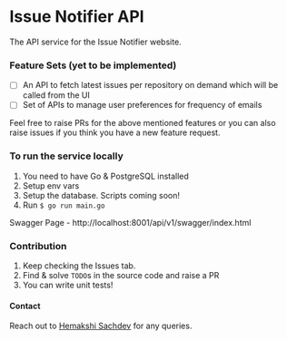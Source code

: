 # Issue Notifier API

The API service for the Issue Notifier website.

### Feature Sets (yet to be implemented)
- [ ] An API to fetch latest issues per repository on demand which will be called from the UI
- [ ] Set of APIs to manage user preferences for frequency of emails

Feel free to raise PRs for the above mentioned features or you can also raise issues if you think you have a new feature request.

### To run the service locally
1. You need to have Go & PostgreSQL installed
2. Setup env vars
3. Setup the database. Scripts coming soon!
3. Run `$ go run main.go` 

Swagger Page - http://localhost:8001/api/v1/swagger/index.html

### Contribution
1. Keep checking the Issues tab.
2. Find & solve `TODO`s in the source code and raise a PR
3. You can write unit tests!

#### Contact
Reach out to [Hemakshi Sachdev](https://github.com/hemakshis) for any queries.